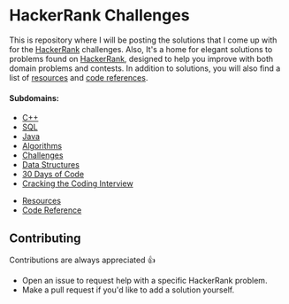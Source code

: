 # HackerRank Challenges

This is repository where I will be posting the solutions that I come up with for the [HackerRank](https://www.hackerrank.com) challenges.
Also, It's a home for elegant solutions to problems found on [HackerRank](https://www.hackerrank.com), designed to help you improve with both domain problems and contests. In addition to solutions, you will also find a list of [resources](./res) and [code references](./code-references).

#### Subdomains:
- [C++](./cpp)
- [SQL](./sql)
- [Java](./java)
- [Algorithms](./algorithms)
- [Challenges](./challenges)
- [Data Structures](./data-structures)
- [30 Days of Code](./30-days-of-code)
- [Cracking the Coding Interview](./cracking-the-coding-interview)

* [Resources](./res)
* [Code Reference](./code-references)

## Contributing

Contributions are always appreciated 👍

- Open an issue to request help with a specific HackerRank problem.
- Make a pull request if you'd like to add a solution yourself.
